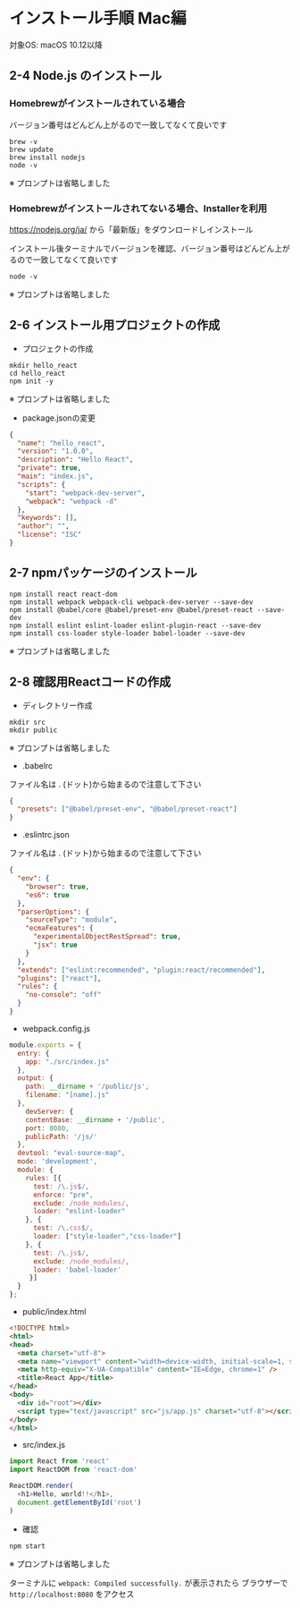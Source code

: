# インストール手順 Mac編

対象OS: macOS 10.12以降

## 2-4 Node.js のインストール

### Homebrewがインストールされている場合

バージョン番号はどんどん上がるので一致してなくて良いです

```shell
brew -v
brew update
brew install nodejs
node -v
```

※ プロンプトは省略しました

### Homebrewがインストールされてないる場合、Installerを利用

https://nodejs.org/ja/  から「最新版」をダウンロードしインストール

インストール後ターミナルでバージョンを確認、バージョン番号はどんどん上がるので一致してなくて良いです

```shell
node -v
```

※ プロンプトは省略しました

## 2-6 インストール用プロジェクトの作成

* プロジェクトの作成

```shell
mkdir hello_react
cd hello_react
npm init -y
```

※ プロンプトは省略しました

* package.jsonの変更

```json
{
  "name": "hello_react",
  "version": "1.0.0",
  "description": "Hello React",
  "private": true,
  "main": "index.js",
  "scripts": {
    "start": "webpack-dev-server",
    "webpack": "webpack -d"
  },
  "keywords": [],
  "author": "",
  "license": "ISC"
}
```

## 2-7 npmパッケージのインストール

```shell
npm install react react-dom
npm install webpack webpack-cli webpack-dev-server --save-dev
npm install @babel/core @babel/preset-env @babel/preset-react --save-dev
npm install eslint eslint-loader eslint-plugin-react --save-dev
npm install css-loader style-loader babel-loader --save-dev
```

※ プロンプトは省略しました


## 2-8 確認用Reactコードの作成

* ディレクトリー作成

```shell
mkdir src
mkdir public
```

※ プロンプトは省略しました


* .babelrc

ファイル名は . (ドット)から始まるので注意して下さい

```json
{
  "presets": ["@babel/preset-env", "@babel/preset-react"]
}
```
* .eslintrc.json

ファイル名は . (ドット)から始まるので注意して下さい

```json
{
  "env": {
    "browser": true,
    "es6": true
  },
  "parserOptions": {
    "sourceType": "module",
    "ecmaFeatures": {
      "experimentalObjectRestSpread": true,
      "jsx": true
    }
  },
  "extends": ["eslint:recommended", "plugin:react/recommended"],
  "plugins": ["react"],
  "rules": {
    "no-console": "off"
  }
}
```
* webpack.config.js

```js
module.exports = {
  entry: {
    app: "./src/index.js"
  },
  output: {
    path: __dirname + '/public/js',
    filename: "[name].js"
  },
    devServer: {
    contentBase: __dirname + '/public',
    port: 8080,
    publicPath: '/js/'
  },
  devtool: "eval-source-map",
  mode: 'development',
  module: {
    rules: [{
      test: /\.js$/,
      enforce: "pre",
      exclude: /node_modules/,
      loader: "eslint-loader"
    }, {
      test: /\.css$/,
      loader: ["style-loader","css-loader"]
    }, {
      test: /\.js$/,
      exclude: /node_modules/,
      loader: 'babel-loader'
     }]
  }
};
```

* public/index.html

```html
<!DOCTYPE html>
<html>
<head>
  <meta charset="utf-8">
  <meta name="viewport" content="width=device-width, initial-scale=1, shrink-to-fit=no">
  <meta http-equiv="X-UA-Compatible" content="IE=Edge, chrome=1" />
  <title>React App</title>
</head>
<body>
  <div id="root"></div>
  <script type="text/javascript" src="js/app.js" charset="utf-8"></script>
</body>
</html>
```
* src/index.js

```js
import React from 'react'
import ReactDOM from 'react-dom'

ReactDOM.render(
  <h1>Hello, world!!</h1>,
  document.getElementById('root')
)
```

*  確認

```shell
npm start
```

※ プロンプトは省略しました

ターミナルに `webpack: Compiled successfully.` が表示されたら ブラウザーで  `http://localhost:8080` をアクセス
